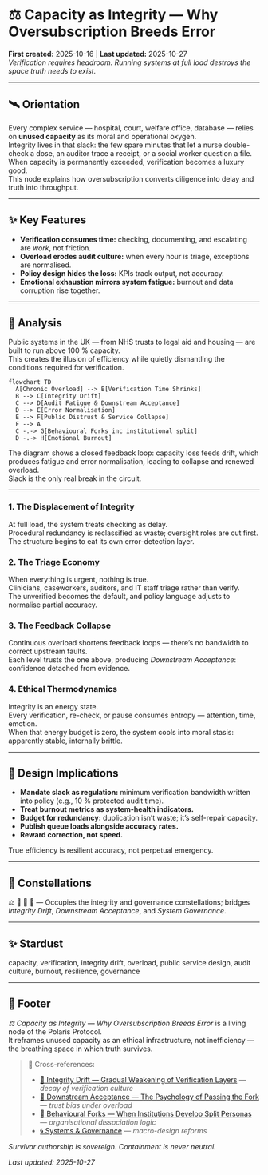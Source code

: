 # ⚖️ Capacity as Integrity — Why Oversubscription Breeds Error
**First created:** 2025-10-16 | **Last updated:** 2025-10-27  
*Verification requires headroom. Running systems at full load destroys the space truth needs to exist.*

---

## 🛰️ Orientation  

Every complex service — hospital, court, welfare office, database — relies on **unused capacity** as its moral and operational oxygen.  
Integrity lives in that slack: the few spare minutes that let a nurse double-check a dose, an auditor trace a receipt, or a social worker question a file.  
When capacity is permanently exceeded, verification becomes a luxury good.  
This node explains how oversubscription converts diligence into delay and truth into throughput.

---

## ✨ Key Features  

- **Verification consumes time:** checking, documenting, and escalating are *work*, not friction.  
- **Overload erodes audit culture:** when every hour is triage, exceptions are normalised.  
- **Policy design hides the loss:** KPIs track output, not accuracy.  
- **Emotional exhaustion mirrors system fatigue:** burnout and data corruption rise together.  

---

## 🧿 Analysis  

Public systems in the UK — from NHS trusts to legal aid and housing — are built to run above 100 % capacity.  
This creates the illusion of efficiency while quietly dismantling the conditions required for verification.  

```mermaid
flowchart TD
  A[Chronic Overload] --> B[Verification Time Shrinks]
  B --> C[Integrity Drift]
  C --> D[Audit Fatigue & Downstream Acceptance]
  D --> E[Error Normalisation]
  E --> F[Public Distrust & Service Collapse]
  F --> A
  C -.-> G[Behavioural Forks inc institutional split]
  D -.-> H[Emotional Burnout]

```

The diagram shows a closed feedback loop: capacity loss feeds drift, which produces fatigue and error normalisation, leading to collapse and renewed overload.  
Slack is the only real break in the circuit.

---

### 1. The Displacement of Integrity  
At full load, the system treats checking as delay.  
Procedural redundancy is reclassified as waste; oversight roles are cut first.  
The structure begins to eat its own error-detection layer.

### 2. The Triage Economy  
When everything is urgent, nothing is true.  
Clinicians, caseworkers, auditors, and IT staff triage rather than verify.  
The unverified becomes the default, and policy language adjusts to normalise partial accuracy.

### 3. The Feedback Collapse  
Continuous overload shortens feedback loops — there’s no bandwidth to correct upstream faults.  
Each level trusts the one above, producing *Downstream Acceptance*: confidence detached from evidence.

### 4. Ethical Thermodynamics  
Integrity is an energy state.  
Every verification, re-check, or pause consumes entropy — attention, time, emotion.  
When that energy budget is zero, the system cools into moral stasis: apparently stable, internally brittle.

---

## 💸 Design Implications  

- **Mandate slack as regulation:** minimum verification bandwidth written into policy (e.g., 10 % protected audit time).  
- **Treat burnout metrics as system-health indicators.**  
- **Budget for redundancy:** duplication isn’t waste; it’s self-repair capacity.  
- **Publish queue loads alongside accuracy rates.**  
- **Reward correction, not speed.**

True efficiency is resilient accuracy, not perpetual emergency.

---

## 🌌 Constellations  

⚖️ 🧮 👹 🧿 — Occupies the integrity and governance constellations; bridges *Integrity Drift*, *Downstream Acceptance*, and *System Governance*.

---

## ✨ Stardust  

capacity, verification, integrity drift, overload, public service design, audit culture, burnout, resilience, governance  

---

## 🏮 Footer  

*⚖️ Capacity as Integrity — Why Oversubscription Breeds Error* is a living node of the Polaris Protocol.  
It reframes unused capacity as an ethical infrastructure, not inefficiency — the breathing space in which truth survives.  

> 📡 Cross-references:
> 
> - [🧮 Integrity Drift — Gradual Weakening of Verification Layers](./🧮_integrity_drift.md) — *decay of verification culture*  
> - [👻 Downstream Acceptance — The Psychology of Passing the Fork](./👻_the_psychology_of_passing_the_fork.md) — *trust bias under overload*  
> - [🧠 Behavioural Forks — When Institutions Develop Split Personas](./🧠_institutional_split_personas.md) — *organisational dissociation logic*  
> - [🌀 Systems & Governance](../../../Disruption_Kit/Big_Picture_Protocols/🌀_System_Governance/README.md) — *macro-design reforms*  

*Survivor authorship is sovereign. Containment is never neutral.*  

_Last updated: 2025-10-27_
